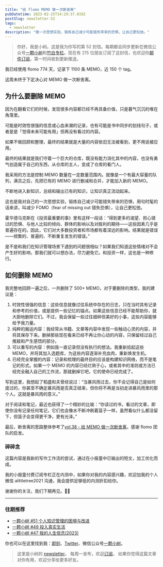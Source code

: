 ```yaml
---
title: "给 flomo MEMO 做一次断舍离"
pubDatetime: 2023-02-25T14:29:37.819Z
postSlug: newsletter-52
tags:
  - newsletter
description: "做一次思想实验，锻炼自己减少可能错失带来的恐惧，让自己更松弛。"
---
```


> 你好，我是小树。这是我为你写的第 52 封信。每期都会同步更新在微信公众号[一颗小树](https://weixin.sogou.com/weixin?query=a_warm_tree)和[竹白专栏](https://xiaoshu.zhubai.love)。现在有 215 位朋友订阅了这封信，也欢迎你[邮件订阅](https://xiaoshu.zhubai.love)，第一时间收到更新推送。

我已经使用 flomo 774 天，记录下 1100 条 MEMO，近 150 个 tag。

这周末终于下定决心对 MEMO 做一次断舍离。

## 为什么要删除 MEMO

因为在翻看它们的时候，发现很多内容都已经不再具备价值，只是暮气沉沉的堆在角落里。

可能是时效性很强的信息或心血来潮的记录，也有可能是书中同步的划线句子，或者是是「觉得未来可能有用」但再没有看过的内容。

如果不做回顾和整理，最终的结果就是大量的内容依旧无法被看到，更不用说被应用。

最终的结果就是我们守着一个巨大的仓库，既没有能力消化其中的内容，也没有勇气创造属于自己的东西，从仓库的主人，变成了仓库的看门人。

我采用的方法是控制 MEMO 数量在一定数量范围内。就像是一个有最大容量的队列，满员之后，先把已有的 MEMO 进行删减和合并，才能加入新的 MEMO。

不断地进入新知识，总结和输出已有的知识，让知识真正流动起来。

这也是我对自己的一次思想实验，锻炼自己减少可能错失带来的恐惧，用句时髦的话来讲，叫减少 FOMO（fear of missing out 错失恐惧），让自己更松弛。

霍华德马克斯在《投资最重要的事》里有这样一段话：“得到更多的渴望、担心错过的恐惧、与他人比较的倾向、群体的影响以及对胜利的期待——这些因素几乎是普遍存在的。因此，它们对大多数投资者和市场都有着深远的影响。结果就是错误——频繁的、普遍的、不断重复发生的错误。”

是不是和我们在知识管理场景下遇到的问题很相似？如果我们知道这些情绪对不会产生好的影响，那我们就可以想办法，尽力避免它。和投资一样，这也是一种修行。

## 如何删除 MEMO

我完整地回顾一遍之后，一共删除了 500+ MEMO，对于要删除的类型，我的建议是：

1. 时效性很强的信息：这些信息就像过往系统中存在的日志，只在当时具有记录和参考的价值，或是提供一些记忆的锚点。如果这些信息已经不能帮助你，就大胆地删除它们。不过，我会保留一些过往细碎但美好的小事，这些内容能够给予我力量。
2. 纯粹的搬运内容：我经常从书籍、文章等内容中发现一些触动心灵的内容，并将其保存下来。删掉那些现在看来已经不再让你心动的内容，只保留经过自己推敲和产生感悟的部分。
3. 可以重写的内容：例如我一直记录但没有执行的想法。我重新拾起这些 MEMO，并将其加入选题库，为这些内容逐渐补充血肉，重新焕发生机。
4. 已经完全掌握的内容：记录和梳理的最终目的应该是构建知识网络，而不是笔记的形式。如果一个 MEMO 的内容已经烂熟于心，或者其中的准则或方法已经完全融入自己的工作流，那就删掉它吧，它的使命已经完成了。

写到这里，我想起了稻盛和夫曾经说过：“当暴风雨过去，你不会记得自己是如何度过的，你甚至不确定暴风雨是否真正结束，但你将不再是当初走进暴风雨里的那个人。这就是暴风雨的意义。”

对于阅读和笔记，最近也获得了一个精妙的比喻：“你读过的书，看过的文章，即使你没有记录任何笔记，它们也会像水不断冲刷着篮子一样，虽然看似什么都没留下，但篮子会变得更干净，更有光泽。”

最后，断舍离的思路整体参考了[vol.38 - 给 MEMO 做一次断舍离](http://mp.weixin.qq.com/s?__biz=MzI0MDA3MjQ2Mg==&mid=2247485830&idx=1&sn=2a9f4125239d02fe12256c643cb242b4&chksm=e9212be7de56a2f1eb74a05c391726b82eb84610a930b05173ad67a8c1cab98e0b62ddca6afc&mpshare=1&scene=1&srcid=03240fzSrailjiFz3uA52vWJ&sharer_sharetime=1648112208220&sharer_shareid=4c63140522fe404b48188e25cc789c37#rd)，感谢 flomo 团队的启发。

### 碎碎念

这篇内容是我新的写作工作流的尝试，通过在小报童中已输出的短文，加工优化而成。

我的小报童付费订阅专栏正在内测中，如果你对我的内容感兴趣，欢迎加我的个人微信 alittletree2021 沟通，我会提供足够低的内测折扣给你。

谢谢你的关注，我们下期再见。👋🏻

---

### 往期推荐

- [一颗小树 #51 个人知识管理的困境与改进](https://mp.weixin.qq.com/s/kPeKgRTkefrodqnl_UUtpg)
- [一颗小树 #49 投入真实生活](https://mp.weixin.qq.com/s/PdxRWEN2tE_juF0TBMF_uw)
- [一颗小树 #47 我的人生信念(2023)](https://mp.weixin.qq.com/s/crRHs_TqUQEF4LqrAGn_Tg)

你也可以在这里找到我：[即刻](https://okjk.co/3Vsn5T)、[Twitter](https://twitter.com/yeshu_in_future)、微信公众号[一颗小树](https://weixin.sogou.com/weixin?query=a_warm_tree)。

> 这里是小树的 [newsletter](https://xiaoshu.zhubai.love)。 每周一发布，欢迎[订阅](https://xiaoshu.zhubai.love)。
> 如果你觉得这篇文章对你有用，欢迎分享给更多好友。
